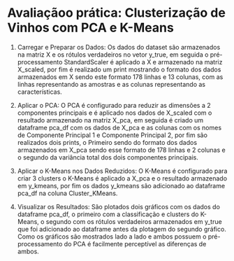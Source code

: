 # Avaliaçãoo prática: Clusterização de Vinhos com PCA e K-Means
1) Carregar e Preparar os Dados: Os dados do dataset são armazenados na matriz X e os rótulos verdadeiros no vetor y_true, em seguida o pré-processamento StandardScaler é aplicado a X e armazenado na matriz X_scaled, por fim é realizado um print mostrando o formato dos dados armazenados em X sendo este formato 178 linhas e 13 colunas, com as linhas representando as amostras e as colunas representando as características.

2) Aplicar o PCA: O PCA é configurado para reduzir as dimensões a 2 componentes principais e é aplicado nos dados de X_scaled com o resultado armazenado na matriz X_pca, em seguida é criado um dataframe pca_df com os dados de X_pca e as colunas com os nomes de Componente Principal 1 e Componente Principal 2, por fim são realizados dois prints, o Primeiro sendo do formato dos dados armazenados em X_pca sendo esse formato de 178 linhas e 2 colunas e o segundo da variância total dos dois componentes principais.

3) Aplicar o K-Means nos Dados Reduzidos: O K-Means é configurado para criar 3 clusters o K-Means é aplicado a X_pca e o resultado armazenado em y_kmeans, por fim os dados y_kmeans são adicionado ao dataframe pca_df na coluna Cluster_KMeans.

4) Visualizar os Resultados: São plotados dois gráficos com os dados do dataframe pca_df, o primeiro com a classificação e clusters do K-Means, o segundo com os rótulos verdadeiros armazenados em y_true que foi adicionado ao dataframe antes da plotagem do segundo gráfico. Como os gráficos são mostrados lado a lado e ambos possuem o pré-processamento do PCA é facilmente perceptível as diferenças de ambos.
